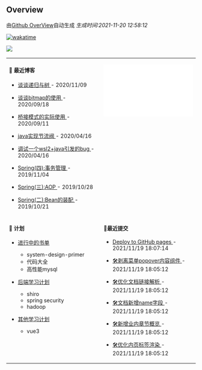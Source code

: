 
## Overview

由[Github OverView](https://github.com/0xcaffebabe/0xcaffebabe)自动生成 _生成时间:2021-11-20 12:58:12_

[![wakatime](https://wakatime.com/badge/user/78591c59-95d5-4479-b2fc-988c35f31d59.svg)](https://wakatime.com/@78591c59-95d5-4479-b2fc-988c35f31d59)

![](https://github-readme-stats.vercel.app/api/wakatime?username=0xcaffebabe&layout=compact&langs_count=12)

<table>

<tr>
<td valign="top" width="50%">

#### 📖 最近博客


* <a href="https://0xcaffebabe.github.io/%E7%AE%97%E6%B3%95/2020/11/09/%E8%B0%88%E8%B0%88%E9%80%92%E5%BD%92%E4%B8%8E%E6%A0%91.html" target="_blank"> 谈谈递归与树 </a> - 2020/11/09 

    
* <a href="https://0xcaffebabe.github.io/%E7%AE%97%E6%B3%95/2020/09/18/%E8%B0%88%E8%B0%88bitmap%E7%9A%84%E4%BD%BF%E7%94%A8.html" target="_blank"> 谈谈bitmap的使用 </a> - 2020/09/18 

    
* <a href="https://0xcaffebabe.github.io/%E8%AE%BE%E8%AE%A1%E6%A8%A1%E5%BC%8F/2020/09/11/%E6%A1%A5%E6%8E%A5%E6%A8%A1%E5%BC%8F%E7%9A%84%E5%AE%9E%E9%99%85%E4%BD%BF%E7%94%A8.html" target="_blank"> 桥接模式的实际使用 </a> - 2020/09/11 

    
* <a href="https://0xcaffebabe.github.io/java/2020/04/16/JAVA%E5%AE%9E%E7%8E%B0%E8%8A%82%E6%B5%81%E9%98%80.html" target="_blank"> java实现节流阀 </a> - 2020/04/16 

    
* <a href="https://0xcaffebabe.github.io/%E6%97%A5%E5%B8%B8/2020/04/16/%E8%B0%83%E8%AF%95%E4%B8%80%E4%B8%AAwsl2+java%E5%BC%95%E5%8F%91%E7%9A%84bug.html" target="_blank"> 调试一个wsl2+java引发的bug </a> - 2020/04/16 

    
* <a href="https://0xcaffebabe.github.io/spring/2019/11/04/Spring-%E5%9B%9B-%E4%BA%8B%E5%8A%A1%E7%AE%A1%E7%90%86.html" target="_blank"> Spring(四):事务管理 </a> - 2019/11/04 

    
* <a href="https://0xcaffebabe.github.io/spring/2019/10/28/Spring(%E4%B8%89)-AOP.html" target="_blank"> Spring(三):AOP </a> - 2019/10/28 

    
* <a href="https://0xcaffebabe.github.io/spring/2019/10/21/Spring(%E4%BA%8C)-Bean%E7%9A%84%E8%A3%85%E9%85%8D.html" target="_blank"> Spring(二):Bean的装配 </a> - 2019/10/21 

        

</td>

<td valign="top" width="50%">

![](https://raw.githubusercontent.com/0xcaffebabe/github-stats/master/generated/overview.svg)

</td>

</tr>

<tr>

<td valign="top" width="50%">

#### 📝 计划

- [进行中的书单](https://github.com/users/0xcaffebabe/projects/4)
  - system-design-primer
  - 代码大全
  - 高性能mysql


- [后端学习计划](https://github.com/users/0xcaffebabe/projects/1)
  - shiro
  - spring security
  - hadoop


- [其他学习计划](https://github.com/users/0xcaffebabe/projects/3)
  - vue3


<td>

#### 🌴最近提交


  * <a href="https://github.com/0xcaffebabe/note/commit/fe2ec147d0a4b7aec45c8c0673a93a72831ae2f5" target="_blank"> Deploy to GitHub pages </a> - 2021/11/19 18:07:14 

    
  * <a href="https://github.com/0xcaffebabe/note/commit/bbc6017afccd9078c1c657dd5a4d6e3396a81c70" target="_blank"> 🛠剥离菜单popover内容组件 </a> - 2021/11/19 18:05:12 

    
  * <a href="https://github.com/0xcaffebabe/note/commit/bc312d5e8a2125452d164cabb550f8b0b25f5dff" target="_blank"> 🛠优化文档链接解析 </a> - 2021/11/19 18:05:12 

    
  * <a href="https://github.com/0xcaffebabe/note/commit/df55d9151d3a5dbc6752bcd5088c2a2a878fad36" target="_blank"> 🛠文档新增name字段 </a> - 2021/11/19 18:05:12 

    
  * <a href="https://github.com/0xcaffebabe/note/commit/a7ea1c70e9d3a1443098f897e782b65b7f00e9eb" target="_blank"> 🛠新增业内章节概览 </a> - 2021/11/19 18:05:12 

    
  * <a href="https://github.com/0xcaffebabe/note/commit/fd0c817064d435f5cf1f50faf9559f652318d0fa" target="_blank"> 🛠优化内页标签渲染 </a> - 2021/11/19 18:05:12 

    

</td>

</tr>

</table>

